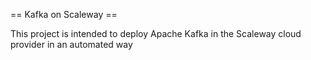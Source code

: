 == Kafka on Scaleway ==

This project is intended to deploy Apache Kafka in the Scaleway cloud provider in an automated way